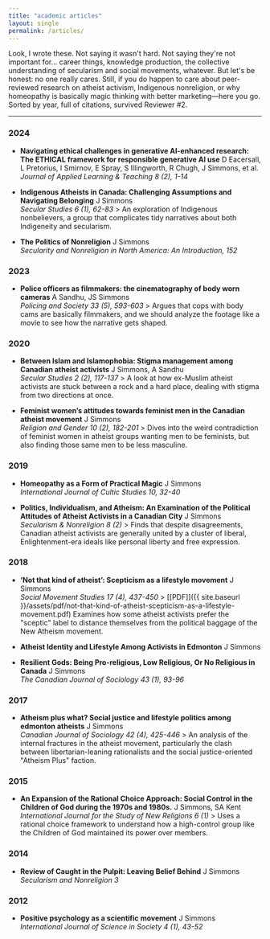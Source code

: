 ```yaml
---
title: "academic articles"
layout: single
permalink: /articles/
---
```


Look, I wrote these. Not saying it wasn't hard. Not saying they're not important for... career things, knowledge production, the collective understanding of secularism and social movements, whatever. But let's be honest: no one really cares. Still, if you do happen to care about peer-reviewed research on atheist activism, Indigenous nonreligion, or why homeopathy is basically magic thinking with better marketing—here you go. Sorted by year, full of citations, survived Reviewer #2.

---

### 2024
* **Navigating ethical challenges in generative AI-enhanced research: The ETHICAL framework for responsible generative AI use** D Eacersall, L Pretorius, I Smirnov, E Spray, S Illingworth, R Chugh, J Simmons, et al.  
    *Journal of Applied Learning & Teaching 8 (2), 1-14*

* **Indigenous Atheists in Canada: Challenging Assumptions and Navigating Belonging** J Simmons  
    *Secular Studies 6 (1), 62-83* > An exploration of Indigenous nonbelievers, a group that complicates tidy narratives about both Indigeneity and secularism.

* **The Politics of Nonreligion** J Simmons  
    *Secularity and Nonreligion in North America: An Introduction, 152*

### 2023
* **Police officers as filmmakers: the cinematography of body worn cameras** A Sandhu, JS Simmons  
    *Policing and Society 33 (5), 593-603* > Argues that cops with body cams are basically filmmakers, and we should analyze the footage like a movie to see how the narrative gets shaped.

### 2020
* **Between Islam and Islamophobia: Stigma management among Canadian atheist activists** J Simmons, A Sandhu  
    *Secular Studies 2 (2), 117-137* > A look at how ex-Muslim atheist activists are stuck between a rock and a hard place, dealing with stigma from two directions at once.

* **Feminist women’s attitudes towards feminist men in the Canadian atheist movement** J Simmons  
    *Religion and Gender 10 (2), 182-201* > Dives into the weird contradiction of feminist women in atheist groups wanting men to be feminists, but also finding those same men to be less masculine.

### 2019
* **Homeopathy as a Form of Practical Magic** J Simmons  
    *International Journal of Cultic Studies 10, 32-40*

* **Politics, Individualism, and Atheism: An Examination of the Political Attitudes of Atheist Activists in a Canadian City** J Simmons  
    *Secularism & Nonreligion 8 (2)* > Finds that despite disagreements, Canadian atheist activists are generally united by a cluster of liberal, Enlightenment-era ideals like personal liberty and free expression.

### 2018
* **‘Not that kind of atheist’: Scepticism as a lifestyle movement** J Simmons  
    *Social Movement Studies 17 (4), 437-450* > [[PDF]]({{ site.baseurl }}/assets/pdf/not-that-kind-of-atheist-scepticism-as-a-lifestyle-movement.pdf) Examines how some atheist activists prefer the "sceptic" label to distance themselves from the political baggage of the New Atheism movement.

* **Atheist Identity and Lifestyle Among Activists in Edmonton** J Simmons

* **Resilient Gods: Being Pro-religious, Low Religious, Or No Religious in Canada** J Simmons  
    *The Canadian Journal of Sociology 43 (1), 93-96*

### 2017
* **Atheism plus what? Social justice and lifestyle politics among edmonton atheists** J Simmons  
    *Canadian Journal of Sociology 42 (4), 425-446* > An analysis of the internal fractures in the atheist movement, particularly the clash between libertarian-leaning rationalists and the social justice-oriented "Atheism Plus" faction.

### 2015
* **An Expansion of the Rational Choice Approach: Social Control in the Children of God during the 1970s and 1980s.** J Simmons, SA Kent  
    *International Journal for the Study of New Religions 6 (1)* > Uses a rational choice framework to understand how a high-control group like the Children of God maintained its power over members.

### 2014
* **Review of Caught in the Pulpit: Leaving Belief Behind** J Simmons  
    *Secularism and Nonreligion 3*

### 2012
* **Positive psychology as a scientific movement** J Simmons  
    *International Journal of Science in Society 4 (1), 43-52*